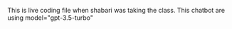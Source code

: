 This is live coding file when shabari was taking the class.
This chatbot are using model="gpt-3.5-turbo"

